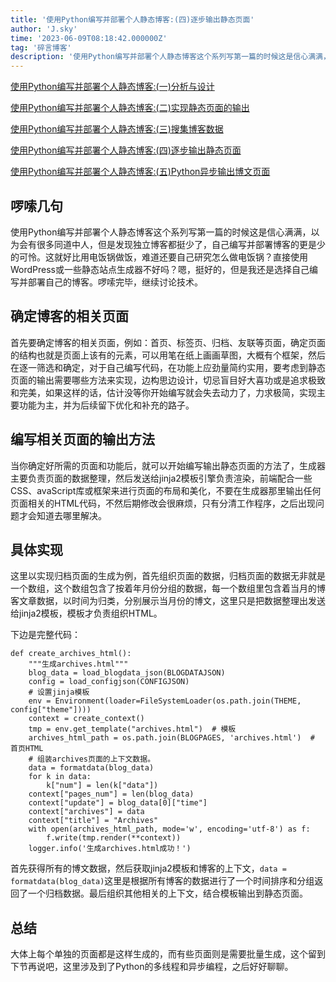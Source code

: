 ```yaml
---
title: '使用Python编写并部署个人静态博客:(四)逐步输出静态页面'
author: 'J.sky'
time: '2023-06-09T08:18:42.000000Z'
tag: '碎言博客'
description: '使用Python编写并部署个人静态博客这个系列写第一篇的时候这是信心满满，以为会有很多同道中人，但是发现独立博客都挺少了，自己编写并部署博客的更是少的可怜。这就好比用电饭锅做饭，难道还要自己研究怎么做电饭锅？直接使用WordPress或一些静态站点生成器不好吗？嗯，挺好的，但是我还是选择自己编写并部署自己的博客。'
---
```

[使用Python编写并部署个人静态博客:(一)分析与设计](https://suiyan.cc/2023/20230410075954.html)

[使用Python编写并部署个人静态博客:(二)实现静态页面的输出](https://suiyan.cc/2023/20230420101527.html)

[使用Python编写并部署个人静态博客:(三)搜集博客数据](https://suiyan.cc/2023/20230517084718.html)

[使用Python编写并部署个人静态博客:(四)逐步输出静态页面](https://suiyan.cc/2023/20230609081842.html)

[使用Python编写并部署个人静态博客:(五)Python异步输出博文页面](https://suiyan.cc/2023/20230613193700.html)

## 啰嗦几句

使用Python编写并部署个人静态博客这个系列写第一篇的时候这是信心满满，以为会有很多同道中人，但是发现独立博客都挺少了，自己编写并部署博客的更是少的可怜。这就好比用电饭锅做饭，难道还要自己研究怎么做电饭锅？直接使用WordPress或一些静态站点生成器不好吗？嗯，挺好的，但是我还是选择自己编写并部署自己的博客。啰嗦完毕，继续讨论技术。

## 确定博客的相关页面

首先要确定博客的相关页面，例如：首页、标签页、归档、友联等页面，确定页面的结构也就是页面上该有的元素，可以用笔在纸上画画草图，大概有个框架，然后在逐一筛选和确定，对于自己编写代码，在功能上应劲量简约实用，要考虑到静态页面的输出需要哪些方法来实现，边构思边设计，切忌盲目好大喜功或是追求极致和完美，如果这样的话，估计没等你开始编写就会失去动力了，力求极简，实现主要功能为主，并为后续留下优化和补充的路子。

## 编写相关页面的输出方法

当你确定好所需的页面和功能后，就可以开始编写输出静态页面的方法了，生成器主要负责页面的数据整理，然后发送给jinja2模板引擎负责渲染，前端配合一些CSS、avaScript库或框架来进行页面的布局和美化，不要在生成器那里输出任何页面相关的HTML代码，不然后期修改会很麻烦，只有分清工作程序，之后出现问题才会知道去哪里解决。

## 具体实现

这里以实现归档页面的生成为例，首先组织页面的数据，归档页面的数据无非就是一个数组，这个数组包含了按着年月份分组的数据，每一个数组里包含着当月的博客文章数据，以时间为归类，分别展示当月份的博文，这里只是把数据整理出发送给jinja2模板，模板才负责组织HTML。

下边是完整代码：

    def create_archives_html():
        """生成archives.html"""
        blog_data = load_blogdata_json(BLOGDATAJSON)
        config = load_configjson(CONFIGJSON)
        # 设置jinja模板
        env = Environment(loader=FileSystemLoader(os.path.join(THEME, config["theme"])))
        context = create_context()
        tmp = env.get_template("archives.html")  # 模板
        archives_html_path = os.path.join(BLOGPAGES, 'archives.html')  # 首页HTML
        # 组装archives页面的上下文数据。
        data = formatdata(blog_data)
        for k in data:
            k["num"] = len(k["data"])
        context["pages_num"] = len(blog_data)
        context["update"] = blog_data[0]["time"]
        context["archives"] = data
        context["title"] = "Archives"
        with open(archives_html_path, mode='w', encoding='utf-8') as f:
            f.write(tmp.render(**context))
        logger.info('生成archives.html成功！')

首先获得所有的博文数据，然后获取jinja2模板和博客的上下文，`data = formatdata(blog_data)`这里是根据所有博客的数据进行了一个时间排序和分组返回了一个归档数据。最后组织其他相关的上下文，结合模板输出到静态页面。

## 总结

大体上每个单独的页面都是这样生成的，而有些页面则是需要批量生成，这个留到下节再说吧，这里涉及到了Python的多线程和异步编程，之后好好聊聊。
